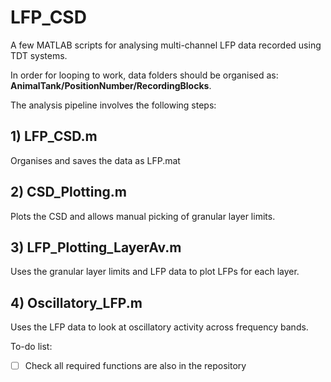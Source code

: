 # LFP_CSD
A few MATLAB scripts for analysing multi-channel LFP data recorded using TDT systems. 

In order for looping to work, data folders should be organised as: **AnimalTank/PositionNumber/RecordingBlocks**.

The analysis pipeline involves the following steps:

## 1) LFP_CSD.m
Organises and saves the data as LFP.mat

## 2) CSD_Plotting.m 
Plots the CSD and allows manual picking of granular layer limits.

## 3) LFP_Plotting_LayerAv.m 
Uses the granular layer limits and LFP data to plot LFPs for each layer.

## 4) Oscillatory_LFP.m 
Uses the LFP data to look at oscillatory activity across frequency bands. 

To-do list:
- [ ] Check all required functions are also in the repository
